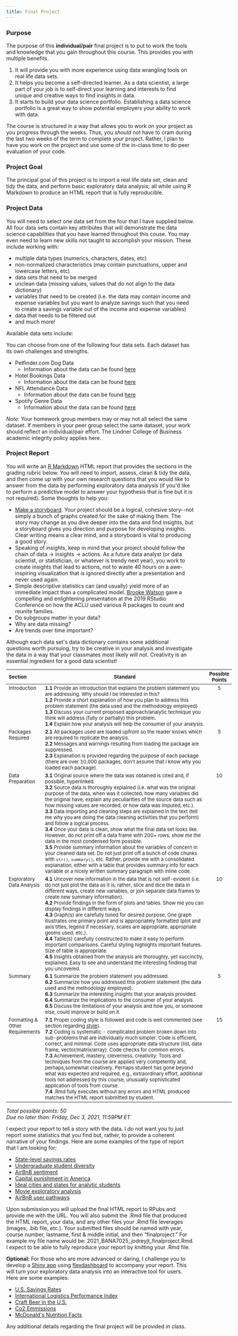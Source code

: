 ```yaml
---
title: Final Project
---
```



### Purpose

The purpose of this **individual/pair** final project is to put to work the tools and knowledge that you gain throughout this course. This provides you with multiple benefits. 

1. It will provide you with more experience using data wrangling tools on real life data sets. 
2. It helps you become a self-directed learner. As a data scientist, a large part of your job is to self-direct your learning and interests to find unique and creative ways to find insights in data.
3. It starts to build your data science portfolio. Establishing a data science portfolio is a great way to show potential employers your ability to work with data.

The course is structured in a way that allows you to work on your project as you progress through the weeks. Thus, you *should* not have to cram during the last two weeks of the term to complete your project. Rather, I plan to have you work on the project and use some of the in-class time to do peer evaluation of your code.


### Project Goal

The principal goal of this project is to import a real life data set, clean and tidy the data, and perform basic exploratory data analysis; all while using R Markdown to produce an HTML report that is fully reproducible. 

### Project Data

You will need to select one data set from the four that I have supplied below.  All four data sets contain key attributes that will demonstrate the data science capabilities that you have learned throughout this couse.  You may even need to learn new skills not taught to accomplish your mission.  These include working with:

- multiple data types (numerics, characters, dates, etc)
- non-normalized characteristics (may contain punctuations, upper and lowercase letters, etc)
- data sets that need to be merged
- unclean data (missing values, values that do not align to the data dictionary)
- variables that need to be created (i.e. the data may contain income and expense variables but you want to analyze savings such that you need to create a savings variable out of the income and expense variables)
- data that needs to be filtered out
- and much more!

Available data sets include:

You can choose from one of the following four data sets.  Each dataset has its own challenges and strengths.

- Petfinder.com Dog Data
  * Information about the data can be found [here](https://github.com/rfordatascience/tidytuesday/tree/master/data/2019/2019-12-17)
- Hotel Bookings Data
  * Information about the data can be found [here](https://github.com/rfordatascience/tidytuesday/blob/master/data/2020/2020-02-11/readme.md)
- NFL Attendance Data
  * Information about the data can be found [here](https://github.com/rfordatascience/tidytuesday/blob/master/data/2020/2020-02-04/readme.md)
- Spotify Genre Data
  * Information about the data can be found [here](https://github.com/rfordatascience/tidytuesday/blob/master/data/2020/2020-01-21/readme.md)

*Note*: Your homework group members may or may not all select the same dataset.  If members in your peer group select the same dataset, your work should reflect an individual/pair effort.  The Lindner College of Business academic integrity policy applies here.
 
### Project Report

You will write an [R Markdown](http://wfu-r.github.io/r_markdown) HTML report that provides the sections in the grading rubric below.  You will need to import, assess, clean & tidy the data, and then come up with your own research questions that you would like to answer from the data by performing exploratory data analysis (if you'd like to perform a predictive model to answer your hypothesis that is fine but it is not required).  Some thoughts to help you: 

- [Make a storyboard](https://www.vox.com/culture/2018/11/20/18099001/animated-films-storyboards-script-story-ralph-breaks-the-internet).  Your project should be a logical, cohesive story--not simply a bunch of graphs created for the sake of making them.  The story may change as you dive deeper into the data and find insights, but a storyboard gives you direction and purpose for developing insights.  Clear writing means a clear mind, and a storyboard is vital to producing a good story.
- Speaking of insights, keep in mind that your project should follow the chain of data -> insights -> actions.  As a future data analyst (or data scientist, or statistician, or whatever is trendy next year), you work to create insights that lead to actions, not to waste 40 hours on a awe-inspiring visualization that is ignored directly after a presentation and never used again.
- Simple descriptive statistics can (and usually) yield more of an immediate impact than a complicated model.  [Brooke Watson](https://resources.rstudio.com/rstudio-conf-2019/r-at-the-aclu-joining-tables-to-to-reunite-families) gave a compelling and enlightening presentation at the 2019 RStudio Conference on how the ACLU used various R packages to count and reunite families.
- Do subgroups matter in your data?
- Why are data missing?
- Are trends over time important?

Although each data set's data dictionary contains some additional questions worth pursuing, try to be creative in your analysis and investigate the data in a way that your classmates most likely will not.  Creativity is an essential ingredient for a good data scientist!

<div id="final-project-rubric" class="section level1" style="width: 120%;">
<table style="font-size:13px;">
<col width="15%">
<col width="77%">
<col width="8%">
<thead>
<tr class="header">
<th align="left">Section</th>
<th align="center">Standard</th>
<th align="center">Possible Points</th>
</tr>
</thead>
<tbody>
<tr class="odd">
<td align="left" valign="top">Introduction </td>
<td align="left" valign="top">
  <b>1.1</b> Provide an introduction that explains the problem statement you are addressing. Why should I be interested in this? <br> 
  <b>1.2</b> Provide a short explanation of how you plan to address this problem statement (the data used and the methodology employed) <br> 
  <b>1.3</b> Discuss your current proposed approach/analytic technique you think will address (fully or partially) this problem. <br> 
  <b>1.4</b> Explain how your analysis will help the consumer of your analysis. 
</td>
<td align="center" valign="top"> 5 </td>
</tr>
<tr class="even">
<td align="left" valign="top">Packages Required </td>
<td align="left" valign="top"> 
  <b>2.1</b> All packages used are loaded upfront so the reader knows which are required to replicate the analysis. <br> 
  <b>2.2</b> Messages and warnings resulting from loading the package are suppressed. <br> 
  <b>2.3</b> Explanation is provided regarding the purpose of each package (there are over 10,000 packages, don't assume that I know why you loaded each package). 
</td>
<td align="center" valign="top"> 5 </td>
</tr>
<tr class="odd">
<td align="left" valign="top">Data Preparation </td>
<td align="left" valign="top"> 
  <b>3.1</b> Original source where the data was obtained is cited and, if possible, hyperlinked. <br> 
  <b>3.2</b> Source data is thoroughly explained (i.e. what was the original purpose of the data, when was it collected, how many variables did the original have, explain any peculiarities of the source data such as how missing values are recorded, or how data was imputed, etc.). <br> 
  <b>3.3</b> Data importing and cleaning steps are explained in the text (tell me why you are doing the data cleaning activities that you perform) and follow a logical process. <br>
  <b>3.4</b> Once your data is clean, show what the final data set looks like.  However, do not print off a data frame with 200+ rows; show me the data in the most condensed form possible. <br>
  <b>3.5</b> Provide summary information about the variables of concern in your cleaned data set. Do not just print off a bunch of code chunks with <code>str()</code>, <code>summary()</code>, etc.  Rather, provide me with a consolidated explanation, either with a table that provides summary info for each variable or a nicely written summary paragraph with inline code.
</td>
<td align="center" valign="top"> 10 </td>
</tr>
<tr class="even">
<td align="left" valign="top">Exploratory Data Analysis </td>
<td align="left" valign="top"> 
  <b>4.1</b> Uncover new information in the data that is not self-evident (i.e. do not just plot the data as it is; rather, slice and dice the data in different ways, create new variables, or join separate data frames to create new summary information). <br>
  <b>4.2</b> Provide findings in the form of plots and tables. Show me you can display findings in different ways. <br>
  <b>4.3</b> Graph(s) are carefully tuned for desired purpose. One graph illustrates one primary point and is appropriately formatted (plot and axis titles, legend if necessary, scales are appropriate, appropriate geoms used, etc.). <br>
  <b>4.4</b> Table(s) carefully constructed to make it easy to perform important comparisons. Careful styling highlights important features. Size of table is appropriate. <br>
  <b>4.5</b> Insights obtained from the analysis are thoroughly, yet succinctly, explained.  Easy to see and understand the interesting findinsg that you uncovered. <br>
</td>
<td align="center" valign="top"> 10 </td>
</tr>
<tr class="even">
<td align="left" valign="top">Summary </td>
<td align="left" valign="top">
  <b>6.1</b> Summarize the problem statement you addressed. <br>
  <b>6.2</b> Summarize how you addressed this problem statement (the data used and the methodology employed). <br>
  <b>6.3</b> Summarize the interesting insights that your analysis provided. <br>
  <b>6.4</b> Summarize the implications to the consumer of your analysis. <br>
  <b>6.5</b> Discuss the limitations of your analysis and how you, or someone else, could improve or build on it.
</td>
<td align="center" valign="top"> 5 </td>
</tr>
<tr class="odd">
<td align="left" valign="top">Formatting & Other Requirements </td>
<td align="left" valign="top"> 
  <b>7.1</b> Proper coding style is followed and code is well commented (see section regarding <a href="http://uc-r.github.io/basics#style">style</a>). <br>
  <b>7.2</b> Coding is systematic - complicated problem broken down into sub-problems that are individually much simpler. Code is efficient, correct, and minimal. Code uses appropriate data structure (list, data frame, vector/matrix/array). Code checks for common errors. <br>
  <b>7.3</b> Achievement, mastery, cleverness, creativity:  Tools and techniques from the course are applied very competently and, perhaps,somewhat creatively. Perhaps student has gone beyond what was expected and required, e.g., extraordinary effort, additional tools not addressed by this course, unusually sophisticated application of tools from course. <br>
  <b>7.4</b> .Rmd fully executes without any errors and HTML produced matches the HTML report submitted by student.
</td>
<td align="center" valign="top"> 15 </td>
</tr>
</tbody>
</table>
<p>
  <em>Total possible points: 50</em> 
  <br>
  <em>Due no later than: Friday, Dec 3, 2021, 11:59PM ET</em>
</p>
</div>

I expect your report to tell a story with the data. I do not want you to just report some statistics that you find but, rather, to provide a coherent narrative of your findings. Here are some examples of the type of report that I am looking for: 

- [State-level savings rates](https://rpubs.com/bradleyboehmke/final_project_example)
- [Undergraduate student diversity](http://rpubs.com/murphm6/233993)
- [AirBnB sentiment](http://rpubs.com/ishantnayer/234221)
- [Capital punishment in America](http://rpubs.com/hailce17/301571)
- [Ideal cities and states for analytic students](http://rpubs.com/dyang9411/301598)
- [Movie exploratory analysis](http://rpubs.com/yash91sharma/dw_project_ys)
- [AirBnB user pathways](http://rpubs.com/angiechen/234334)

Upon submission you will upload the final HTML report to RPubs and provide me with the URL. You will also submit the .Rmd file that produced the HTML report, your data, and any other files your .Rmd file leverages (images, .bib file, etc.). Your submitted files should be named with year, course number, lastname, first & middle initial, and then “finalproject.” For example my file name would be: 2021_BANA7025_jodreyjt_finalproject.Rmd.  I expect to be able to fully reproduce your report by knitting your .Rmd file.


**Optional:**  For those who are more advanced or daring, I challenge you to develop a [Shiny app](http://shiny.rstudio.com/) using [flexdashboard](http://rmarkdown.rstudio.com/flexdashboard/) to accompany your report. This will turn your exploratory data analysis into an interactive tool for users.  Here are some examples:

- [U.S. Savings Rates](https://bradleyboehmke.shinyapps.io/us_savings_rate_app/)
- [International Logistics Performance Index](https://bradleyboehmke.shinyapps.io/LPI_Rankings/)
- [Craft Beer in the U.S.](http://rpubs.com/steffanigomez/301609)
- [Co2 Emmissions](http://rpubs.com/AlinaC/final_project)
- [McDonald's Nutrition Facts](https://zhanb17.shinyapps.io/mcdonaldsnutrition/)


Any additional details regarding the final project will be provided in class.

